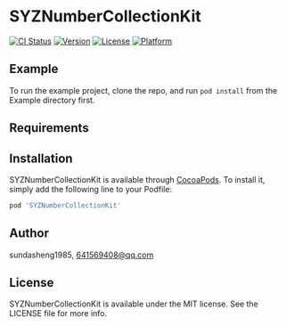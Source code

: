 # SYZNumberCollectionKit

[![CI Status](https://img.shields.io/travis/sundasheng1985/SYZNumberCollectionKit.svg?style=flat)](https://travis-ci.org/sundasheng1985/SYZNumberCollectionKit)
[![Version](https://img.shields.io/cocoapods/v/SYZNumberCollectionKit.svg?style=flat)](https://cocoapods.org/pods/SYZNumberCollectionKit)
[![License](https://img.shields.io/cocoapods/l/SYZNumberCollectionKit.svg?style=flat)](https://cocoapods.org/pods/SYZNumberCollectionKit)
[![Platform](https://img.shields.io/cocoapods/p/SYZNumberCollectionKit.svg?style=flat)](https://cocoapods.org/pods/SYZNumberCollectionKit)

## Example

To run the example project, clone the repo, and run `pod install` from the Example directory first.

## Requirements

## Installation

SYZNumberCollectionKit is available through [CocoaPods](https://cocoapods.org). To install
it, simply add the following line to your Podfile:

```ruby
pod 'SYZNumberCollectionKit'
```

## Author

sundasheng1985, 641569408@qq.com

## License

SYZNumberCollectionKit is available under the MIT license. See the LICENSE file for more info.
